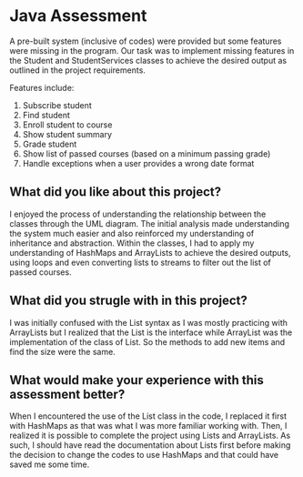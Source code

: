 # Java Assessment
A pre-built system (inclusive of codes) were provided but some features were missing in the program.
Our task was to implement missing features in the Student and StudentServices classes to achieve the desired output as outlined in the project requirements.

Features include: 
1) Subscribe student
2) Find student
3) Enroll student to course
4) Show student summary
5) Grade student
6) Show list of passed courses (based on a minimum passing grade)
7) Handle exceptions when a user provides a wrong date format

## What did you like about this project?
I enjoyed the process of understanding the relationship between the classes through the UML diagram. The initial analysis made understanding the system much easier and also reinforced my understanding of inheritance and abstraction. Within the classes, I had to apply my understanding of HashMaps and ArrayLists to achieve the desired outputs, using loops and even converting lists to streams to filter out the list of passed courses.
## What did you strugle with in this project?
I was initially confused with the List syntax as I was mostly practicing with ArrayLists but I  realized that the List is the interface while ArrayList was the implementation of the class of List. So the methods to add new items and find the size were the same.
## What would make your experience with this assessment better?
When I encountered the use of the List class in the code, I replaced it first with HashMaps as that was what I was more familiar working with. Then, I realized it is possible to complete the project using Lists and ArrayLists.  As such, I should have read the documentation about Lists first before making the decision to change the codes to use HashMaps and that could have saved me some time.

